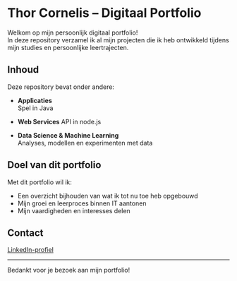 # Thor Cornelis – Digitaal Portfolio

Welkom op mijn persoonlijk digitaal portfolio!  
In deze repository verzamel ik al mijn projecten die ik heb ontwikkeld tijdens mijn studies en persoonlijke leertrajecten.

## Inhoud

Deze repository bevat onder andere:

- **Applicaties**  
  Spel in Java

- **Web Services**
  API in node.js

- **Data Science & Machine Learning**  
  Analyses, modellen en experimenten met data

## Doel van dit portfolio

Met dit portfolio wil ik:

- Een overzicht bijhouden van wat ik tot nu toe heb opgebouwd
- Mijn groei en leerproces binnen IT aantonen
- Mijn vaardigheden en interesses delen

## Contact

[LinkedIn-profiel](https://www.linkedin.com/in/thor-cornelis-80b82b350/)

---

Bedankt voor je bezoek aan mijn portfolio!

